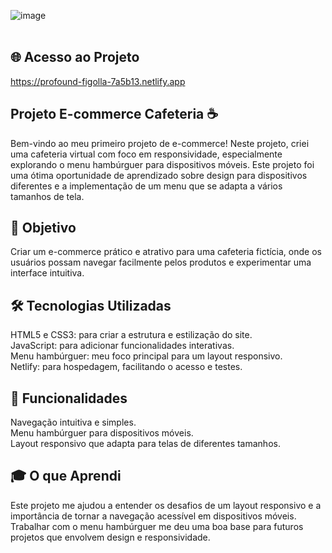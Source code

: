 ![image](https://github.com/user-attachments/assets/471969cd-0662-4e5d-9794-cd6770dd3508)<br><br>

## 🌐 Acesso ao Projeto

https://profound-figolla-7a5b13.netlify.app 

## Projeto E-commerce Cafeteria ☕️
Bem-vindo ao meu primeiro projeto de e-commerce! Neste projeto, criei uma cafeteria virtual com foco em responsividade, especialmente explorando o menu hambúrguer para dispositivos móveis. Este projeto foi uma ótima oportunidade de aprendizado sobre design para dispositivos diferentes e a implementação de um menu que se adapta a vários tamanhos de tela.

## 🎯 Objetivo
Criar um e-commerce prático e atrativo para uma cafeteria fictícia, onde os usuários possam navegar facilmente pelos produtos e experimentar uma interface intuitiva.

## 🛠️ Tecnologias Utilizadas
HTML5 e CSS3: para criar a estrutura e estilização do site.<br>
JavaScript: para adicionar funcionalidades interativas.<br>
Menu hambúrguer: meu foco principal para um layout responsivo.<br>
Netlify: para hospedagem, facilitando o acesso e testes.<br>

## 🚀 Funcionalidades
Navegação intuitiva e simples.<br>
Menu hambúrguer para dispositivos móveis.<br>
Layout responsivo que adapta para telas de diferentes tamanhos.<br>


## 🎓 O que Aprendi
Este projeto me ajudou a entender os desafios de um layout responsivo e a importância de tornar a navegação acessível em dispositivos móveis. Trabalhar com o menu hambúrguer me deu uma boa base para futuros projetos que envolvem design e responsividade.


